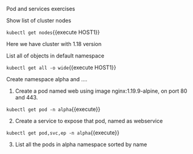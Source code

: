 Pod and services exercises


Show list of cluster nodes

`kubectl get nodes`{{execute HOST1}}

Here we have cluster with 1.18 version

List all of objects in default namespace

`kubectl get all -o wide`{{execute HOST1}}

Create namespace alpha and ....

1. Create a pod named web using image nginx:1.19.9-alpine, on port 80 and 443. 


`kubectl get pod -n alpha`{{execute}}


2. Create a service to expose that pod, named as webservice

`kubectl get pod,svc,ep -n alpha`{{execute}}

3. List all the pods in alpha namespace sorted by name

